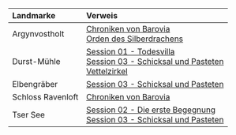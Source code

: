 | Landmarke | Verweis |
|:------------|:-----------------|
| Argynvostholt | [Chroniken von Barovia](https://lolindhir.github.io/PnP/campaigns/strahd/compendium/lore/chronicles_barovia)<br>[Orden des Silberdrachens](https://lolindhir.github.io/PnP/campaigns/strahd/factions/silberorden) |
| Durst-Mühle | [Session 01 - Todesvilla](https://lolindhir.github.io/PnP/campaigns/strahd/sessions/session001)<br>[Session 03 - Schicksal und Pasteten](https://lolindhir.github.io/PnP/campaigns/strahd/sessions/session003)<br>[Vettelzirkel](https://lolindhir.github.io/PnP/campaigns/strahd/factions/vettelzirkel) |
| Elbengräber | [Session 03 - Schicksal und Pasteten](https://lolindhir.github.io/PnP/campaigns/strahd/sessions/session003) |
| Schloss Ravenloft | [Chroniken von Barovia](https://lolindhir.github.io/PnP/campaigns/strahd/compendium/lore/chronicles_barovia) |
| Tser See | [Session 02 - Die erste Begegnung](https://lolindhir.github.io/PnP/campaigns/strahd/sessions/session002)<br>[Session 03 - Schicksal und Pasteten](https://lolindhir.github.io/PnP/campaigns/strahd/sessions/session003) |
